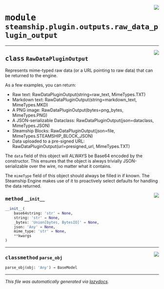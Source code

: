 <!-- markdownlint-disable -->

<a href="https://github.com/steamship-core/python-client/tree/main/src/steamship/plugin/outputs/raw_data_plugin_output.py#L0"><img align="right" style="float:right;" src="https://img.shields.io/badge/-source-cccccc?style=flat-square"></a>

# <kbd>module</kbd> `steamship.plugin.outputs.raw_data_plugin_output`






---

<a href="https://github.com/steamship-core/python-client/tree/main/src/steamship/plugin/outputs/raw_data_plugin_output.py#L13"><img align="right" style="float:right;" src="https://img.shields.io/badge/-source-cccccc?style=flat-square"></a>

## <kbd>class</kbd> `RawDataPluginOutput`
Represents mime-typed raw data (or a URL pointing to raw data) that can be returned to the engine. 

As a few examples, you can return: 
- Raw text: RawDataPluginOutput(string=raw_text, MimeTypes.TXT) 
- Markdown text: RawDataPluginOutput(string=markdown_text, MimeTypes.MKD) 
- A PNG image: RawDataPluginOutput(bytes=png_bytes, MimeTypes.PNG) 
- A JSON-serializable Dataclass: RawDataPluginOutput(json=dataclass, MimeTypes.JSON) 
- Steamship Blocks: RawDataPluginOutput(json=file, MimeTypes.STEAMSHIP_BLOCK_JSON) 
- Data uploaded to a pre-signed URL: RawDataPluginOutput(url=presigned_url, MimeTypes.TXT) 

The `data` field of this object will ALWAYS be Base64 encoded by the constructor. This ensures that the object is always trivially JSON-serializable over the wire, no matter what it contains. 

The `mimeType` field of this object should always be filled in if known. The Steamship Engine makes use of it to proactively select defaults for handling the data returned. 

<a href="https://github.com/steamship-core/python-client/tree/main/src/steamship/plugin/outputs/raw_data_plugin_output.py#L34"><img align="right" style="float:right;" src="https://img.shields.io/badge/-source-cccccc?style=flat-square"></a>

### <kbd>method</kbd> `__init__`

```python
__init__(
    base64string: 'str' = None,
    string: 'str' = None,
    _bytes: 'Union[bytes, BytesIO]' = None,
    json: 'Any' = None,
    mime_type: 'str' = None,
    **kwargs
)
```








---

<a href="https://github.com/steamship-core/python-client/tree/main/src/steamship/plugin/outputs/raw_data_plugin_output.py#L59"><img align="right" style="float:right;" src="https://img.shields.io/badge/-source-cccccc?style=flat-square"></a>

### <kbd>classmethod</kbd> `parse_obj`

```python
parse_obj(obj: 'Any') → BaseModel
```








---

_This file was automatically generated via [lazydocs](https://github.com/ml-tooling/lazydocs)._
